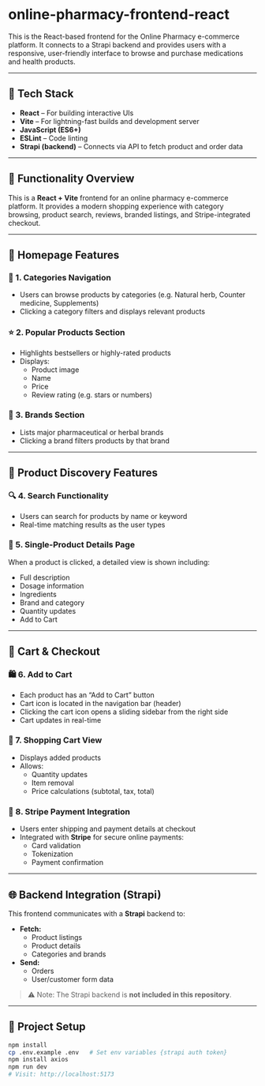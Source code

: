 # online-pharmacy-frontend-react

This is the React-based frontend for the Online Pharmacy e-commerce platform. It connects to a Strapi backend and provides users with a responsive, user-friendly interface to browse and purchase medications and health products.

---

## 🚀 Tech Stack

- **React** – For building interactive UIs
- **Vite** – For lightning-fast builds and development server
- **JavaScript (ES6+)**
- **ESLint** – Code linting
- **Strapi (backend)** – Connects via API to fetch product and order data

---

## 💊 Functionality Overview

This is a **React + Vite** frontend for an online pharmacy e-commerce platform. It provides a modern shopping experience with category browsing, product search, reviews, branded listings, and Stripe-integrated checkout.

---

## 🧭 Homepage Features

### 📂 1. Categories Navigation
- Users can browse products by categories (e.g. Natural herb, Counter medicine, Supplements)
- Clicking a category filters and displays relevant products

### ⭐ 2. Popular Products Section
- Highlights bestsellers or highly-rated products
- Displays:
  - Product image
  - Name
  - Price
  - Review rating (e.g. stars or numbers)

### 🏢 3. Brands Section
- Lists major pharmaceutical or herbal brands
- Clicking a brand filters products by that brand

---

## 🔎 Product Discovery Features

### 🔍 4. Search Functionality
- Users can search for products by name or keyword
- Real-time matching results as the user types

### 🧠 5. Single-Product Details Page
When a product is clicked, a detailed view is shown including:
- Full description
- Dosage information
- Ingredients
- Brand and category
- Quantity updates
- Add to Cart
---

## 🛒 Cart & Checkout

### 🛍️ 6. Add to Cart
- Each product has an “Add to Cart” button
- Cart icon is located in the navigation bar (header)
- Clicking the cart icon opens a sliding sidebar from the right side
- Cart updates in real-time

### 🧾 7. Shopping Cart View
- Displays added products
- Allows:
  - Quantity updates
  - Item removal
  - Price calculations (subtotal, tax, total)

### 💸 8. Stripe Payment Integration
- Users enter shipping and payment details at checkout
- Integrated with **Stripe** for secure online payments:
  - Card validation
  - Tokenization
  - Payment confirmation

---

## 🌐 Backend Integration (Strapi)

This frontend communicates with a **Strapi** backend to:
- **Fetch:**
  - Product listings
  - Product details
  - Categories and brands
- **Send:**
  - Orders
  - User/customer form data

> ⚠️ Note: The Strapi backend is **not included in this repository**.

---

## 📁 Project Setup

```bash
npm install
cp .env.example .env   # Set env variables {strapi auth token}
npm install axios
npm run dev
# Visit: http://localhost:5173
